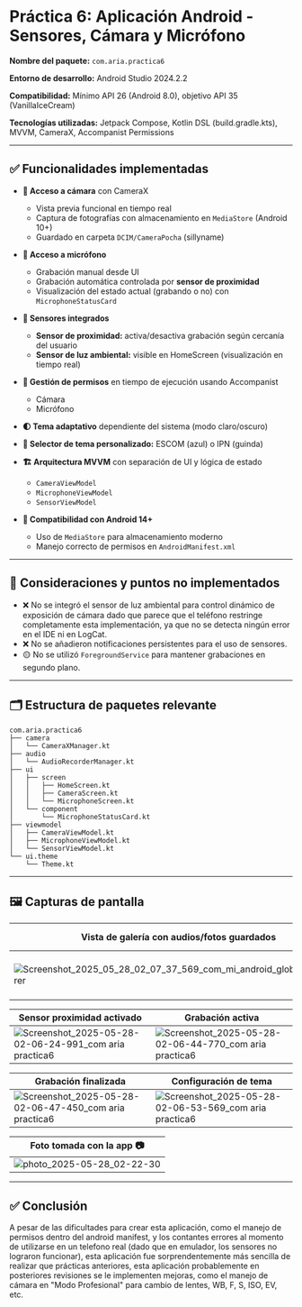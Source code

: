 # Práctica 6: Aplicación Android - Sensores, Cámara y Micrófono

**Nombre del paquete:** `com.aria.practica6`

**Entorno de desarrollo:** Android Studio 2024.2.2

**Compatibilidad:** Mínimo API 26 (Android 8.0), objetivo API 35 (VanillaIceCream)

**Tecnologías utilizadas:** Jetpack Compose, Kotlin DSL (build.gradle.kts), MVVM, CameraX, Accompanist Permissions

---

## ✅ Funcionalidades implementadas

* **📸 Acceso a cámara** con CameraX

  * Vista previa funcional en tiempo real
  * Captura de fotografías con almacenamiento en `MediaStore` (Android 10+)
  * Guardado en carpeta `DCIM/CameraPocha` (sillyname)

* **🎤 Acceso a micrófono**

  * Grabación manual desde UI
  * Grabación automática controlada por **sensor de proximidad**
  * Visualización del estado actual (grabando o no) con `MicrophoneStatusCard`

* **📡 Sensores integrados**

  * **Sensor de proximidad:** activa/desactiva grabación según cercanía del usuario
  * **Sensor de luz ambiental:** visible en HomeScreen (visualización en tiempo real)

* **🔐 Gestión de permisos** en tiempo de ejecución usando Accompanist

  * Cámara
  * Micrófono

* **🌓 Tema adaptativo** dependiente del sistema (modo claro/oscuro)

* **🎨 Selector de tema personalizado:** ESCOM (azul) o IPN (guinda)

* **🏗️ Arquitectura MVVM** con separación de UI y lógica de estado

  * `CameraViewModel`
  * `MicrophoneViewModel`
  * `SensorViewModel`

* **📱 Compatibilidad con Android 14+**

  * Uso de `MediaStore` para almacenamiento moderno
  * Manejo correcto de permisos en `AndroidManifest.xml`

---

## 🚧 Consideraciones y puntos no implementados

* ❌ No se integró el sensor de luz ambiental para control dinámico de exposición de cámara dado que parece que el teléfono restringe completamente esta implementación, ya que no se detecta ningún error en el IDE ni en LogCat.
* ❌ No se añadieron notificaciones persistentes para el uso de sensores.
* 🟡 No se utilizó `ForegroundService` para mantener grabaciones en segundo plano.

---

## 🗂️ Estructura de paquetes relevante

```
com.aria.practica6
├── camera
│   └── CameraXManager.kt
├── audio
│   └── AudioRecorderManager.kt
├── ui
│   ├── screen
│   │   ├── HomeScreen.kt
│   │   ├── CameraScreen.kt
│   │   └── MicrophoneScreen.kt
│   └── component
│       └── MicrophoneStatusCard.kt
├── viewmodel
│   ├── CameraViewModel.kt
│   ├── MicrophoneViewModel.kt
│   └── SensorViewModel.kt
└── ui.theme
    └── Theme.kt
```

---

## 🖼 Capturas de pantalla

| Vista de galería con audios/fotos guardados                                     | Sensores activos (tema azul)                                     |
| ------------------------------------------------------------------------------- | ---------------------------------------------------------------- |
| ![Screenshot_2025_05_28_02_07_37_569_com_mi_android_globalFileexplorer](https://github.com/user-attachments/assets/0d77d1be-716b-4b5d-9800-e560dda4fc1f) | ![Screenshot_2025-05-28-02-06-13-620_com aria practica6](https://github.com/user-attachments/assets/2604ed79-c703-4e85-91f9-2d7076c5bc8c) |

| Sensor proximidad activado                                       | Grabación activa                                                 |
| ---------------------------------------------------------------- | ---------------------------------------------------------------- |
| ![Screenshot_2025-05-28-02-06-24-991_com aria practica6](https://github.com/user-attachments/assets/af27597f-8885-4c02-ba22-e3776631525e) | ![Screenshot_2025-05-28-02-06-44-770_com aria practica6](https://github.com/user-attachments/assets/454acd55-38b7-4fd6-9216-7af631aa656d) |

| Grabación finalizada                                             | Configuración de tema                                            |
| ---------------------------------------------------------------- | ---------------------------------------------------------------- |
| ![Screenshot_2025-05-28-02-06-47-450_com aria practica6](https://github.com/user-attachments/assets/20dd9579-831d-4f24-9c81-0414a5d6e38b) | ![Screenshot_2025-05-28-02-06-53-569_com aria practica6](https://github.com/user-attachments/assets/7b175e7c-98a6-4d54-8ce8-882976325299) |

| Foto tomada con la app 📷      |
| ------------------------------ |
| ![photo_2025-05-28_02-22-30](https://github.com/user-attachments/assets/c10504e5-2d80-4202-b2be-e506f913f04a) |

---

## ✅ Conclusión

A pesar de las dificultades para crear esta aplicación, como el manejo de permisos dentro del android manifest, y los contantes errores al momento de utilizarse en un telefono real (dado que en emulador, los sensores no lograron funcionar), esta aplicación fue sorprendentemente más sencilla de realizar que prácticas anteriores, esta aplicación probablemente en posteriores revisiones se le implementen mejoras, como el manejo de cámara en "Modo Profesional" para cambio de lentes, WB, F, S, ISO, EV, etc.

